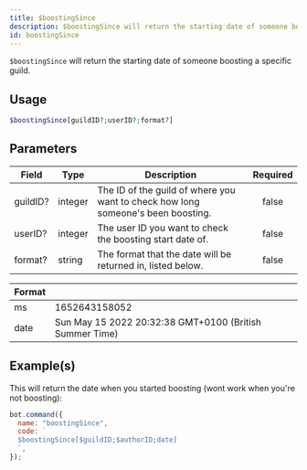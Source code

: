 ```yaml
---
title: $boostingSince
description: $boostingSince will return the starting date of someone boosting a specific guild.
id: boostingSince
---
```


`$boostingSince` will return the starting date of someone boosting a specific guild.

## Usage

```php
$boostingSince[guildID?;userID?;format?]
```

## Parameters

| Field    | Type    | Description                                                                      | Required |
| -------- | ------- | -------------------------------------------------------------------------------- | :------: |
| guildID? | integer | The ID of the guild of where you want to check how long someone's been boosting. |  false   |
| userID?  | integer | The user ID you want to check the boosting start date of.                        |  false   |
| format?  | string  | The format that the date will be returned in, listed below.                      |  false   |

| Format |                                                         |
| ------ | ------------------------------------------------------- |
| ms     | 1652643158052                                           |
| date   | Sun May 15 2022 20:32:38 GMT+0100 (British Summer Time) |

## Example(s)

This will return the date when you started boosting (wont work when you're not boosting):

```javascript
bot.command({
  name: "boostingSince",
  code: `
  $boostingSince[$guildID;$authorID;date]
  `,
});
```
